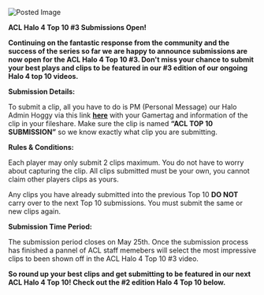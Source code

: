 ![Posted Image](https://trello-attachments.s3.amazonaws.com/50b6b8dee3012f864d002958/50c0cd2a9ab534605c0070b8/073644ba1969442244fc02ace0174e05/Halo_4_Top_10_-_Pre_2013.png)





**ACL Halo 4 Top 10 #3 Submissions Open!**





**Continuing on the fantastic response from the community and the success of the series so far we are happy to announce submissions are now open for the ACL Halo 4 Top 10 #3. Don't miss your chance to submit your best plays and clips to be featured in our #3 edition of our ongoing Halo 4 top 10 videos.**





**Submission Details:**


To submit a clip, all you have to do is PM (Personal Message) our Halo Admin Hoggy via this link 
**[here](http://www.aclpro.com.au/forums/user/572-hoggy/)**
 with your Gamertag and information of the clip in your fileshare. Make sure the clip is named 
**“ACL TOP 10 SUBMISSION”**
 so we know exactly what clip you are submitting.






**Rules & Conditions:**


Each player may only submit 2 clips maximum. You do not have to worry about capturing the clip. All clips submitted must be your own, you cannot claim other players clips as yours.






Any clips you have already submitted into the previous Top 10 
**DO NOT**
 carry over to the next Top 10 submissions. You must submit the same or new clips again.





**Submission Time Period:**


The submission period closes on May 25th. Once the submission process has finished a pannel of ACL staff memebers will select the most impressive clips to been shown off in the ACL Halo 4 Top 10 #3 video.






**So round up your best clips and get submitting to be featured in our next ACL Halo 4 Top 10! Check out the #2 edition Halo 4 Top 10 below.**